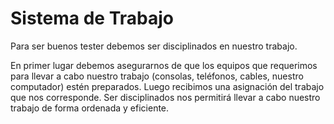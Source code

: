# Sistema de Trabajo

Para ser buenos tester debemos ser disciplinados en nuestro trabajo.

En primer lugar debemos asegurarnos de que los equipos que requerimos para llevar a cabo nuestro trabajo (consolas, teléfonos, cables, nuestro computador) estén preparados. Luego recibimos una asignación del trabajo que nos corresponde. Ser disciplinados nos permitirá llevar a cabo nuestro trabajo de forma ordenada y eficiente.